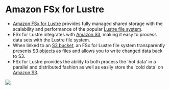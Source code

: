 # Amazon FSx for Lustre
- [Amazon FSx for Lustre](https://aws.amazon.com/fsx/lustre/) provides fully managed shared storage with the scalability and performance of the popular [Lustre file system](https://en.wikipedia.org/wiki/Lustre_(file_system)).
- FSx for Lustre integrates with [Amazon S3](../3_ObjectStorageTypes/AmazonS3/Readme.md), making it easy to process data sets with the Lustre file system. 
- When linked to an [S3 bucket](../3_ObjectStorageTypes/AmazonS3/Readme.md), an FSx for Lustre file system transparently presents [S3 objects](../3_ObjectStorageTypes/AmazonS3/Readme.md) as files and allows you to write changed data back to S3.
- FSx for Lustre provides the ability to both process the 'hot data' in a parallel and distributed fashion as well as easily store the 'cold data' on [Amazon S3](../3_ObjectStorageTypes/AmazonS3/Readme.md). 

![](https://d1.awsstatic.com/pdp-how-it-works-assets/product-page-diagram_Amazon-FSx-for-Lustre.097ed5e5175fa96e8ac77a2470151965774eec32.png)